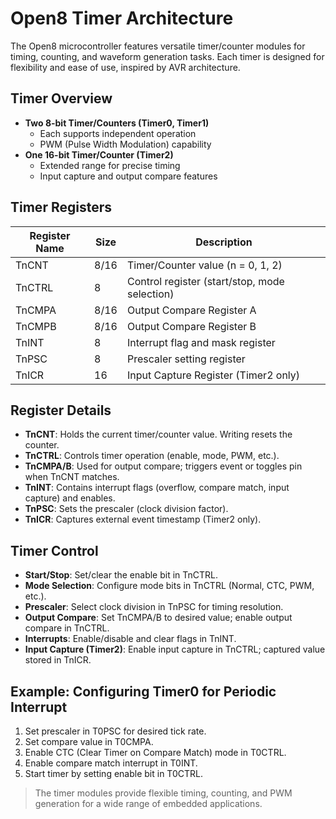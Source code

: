 # Open8 Timer Architecture

The Open8 microcontroller features versatile timer/counter modules for timing, counting, and waveform generation tasks. Each timer is designed for flexibility and ease of use, inspired by AVR architecture.

## Timer Overview

- **Two 8-bit Timer/Counters (Timer0, Timer1)**
  - Each supports independent operation
  - PWM (Pulse Width Modulation) capability
- **One 16-bit Timer/Counter (Timer2)**
  - Extended range for precise timing
  - Input capture and output compare features

## Timer Registers

| Register Name   | Size   | Description                                      |
|----------------|--------|--------------------------------------------------|
| TnCNT          | 8/16   | Timer/Counter value (n = 0, 1, 2)                |
| TnCTRL         | 8      | Control register (start/stop, mode selection)     |
| TnCMPA         | 8/16   | Output Compare Register A                        |
| TnCMPB         | 8/16   | Output Compare Register B                        |
| TnINT          | 8      | Interrupt flag and mask register                 |
| TnPSC          | 8      | Prescaler setting register                       |
| TnICR          | 16     | Input Capture Register (Timer2 only)             |

## Register Details

- **TnCNT**: Holds the current timer/counter value. Writing resets the counter.
- **TnCTRL**: Controls timer operation (enable, mode, PWM, etc.).
- **TnCMPA/B**: Used for output compare; triggers event or toggles pin when TnCNT matches.
- **TnINT**: Contains interrupt flags (overflow, compare match, input capture) and enables.
- **TnPSC**: Sets the prescaler (clock division factor).
- **TnICR**: Captures external event timestamp (Timer2 only).

## Timer Control

- **Start/Stop**: Set/clear the enable bit in TnCTRL.
- **Mode Selection**: Configure mode bits in TnCTRL (Normal, CTC, PWM, etc.).
- **Prescaler**: Select clock division in TnPSC for timing resolution.
- **Output Compare**: Set TnCMPA/B to desired value; enable output compare in TnCTRL.
- **Interrupts**: Enable/disable and clear flags in TnINT.
- **Input Capture (Timer2)**: Enable input capture in TnCTRL; captured value stored in TnICR.

## Example: Configuring Timer0 for Periodic Interrupt

1. Set prescaler in T0PSC for desired tick rate.
2. Set compare value in T0CMPA.
3. Enable CTC (Clear Timer on Compare Match) mode in T0CTRL.
4. Enable compare match interrupt in T0INT.
5. Start timer by setting enable bit in T0CTRL.

> The timer modules provide flexible timing, counting, and PWM generation for a wide range of embedded applications.

